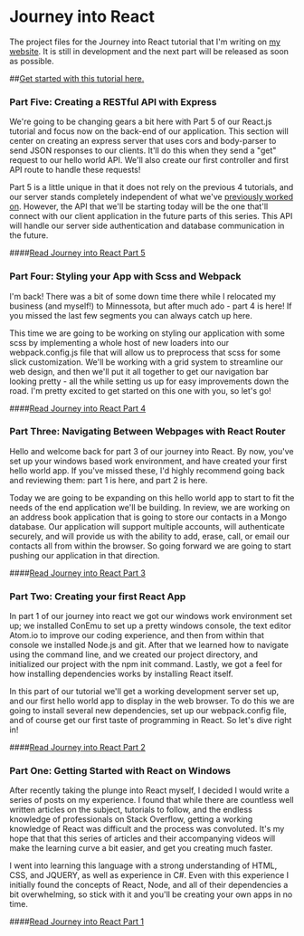 # Journey into React
The project files for the Journey into React tutorial that I'm writing on [my website](www.davidmeents.com). It is still in development and the next part will be released as soon as possible.

##[Get started with this tutorial here.](http://bit.ly/1TdPGRC)

### Part Five: Creating a RESTful API with Express
We're going to be changing gears a bit here with Part 5 of our React.js tutorial and focus now on the back-end of our application. This section will center on creating an express server that uses cors and body-parser to send JSON responses to our clients. It'll do this when they send a "get" request to our hello world API. We'll also create our first controller and first API route to handle these requests!

Part 5 is a little unique in that it does not rely on the previous 4 tutorials, and our server stands completely independent of what we've [previously worked on](http://davidmeents.com/journey-into-react-part-4-styling-with-scss-and-webpack/). However, the API that we'll be starting today will be the one that'll connect with our client application in the future parts of this series. This API will handle our server side authentication and database communication in the future.

####[Read Journey into React Part 5](http://www.davidmeents.com/react-node-tutorial-creating-a-restful-api-with-express/)

### Part Four: Styling your App with Scss and Webpack
I'm back! There was a bit of some down time there while I relocated my business (and myself!) to Minnessota, but after much ado - part 4 is here! If you missed the last few segments you can always catch up here.

This time we are going to be working on styling our application with some scss by implementing a whole host of new loaders into our webpack.config.js file that will allow us to preprocess that scss for some slick customization. We'll be working with a grid system to streamline our web design, and then we'll put it all together to get our navigation bar looking pretty - all the while setting us up for easy improvements down the road. I'm pretty excited to get started on this one with you, so let's go!

####[Read Journey into React Part 4](http://davidmeents.com/journey-into-react-part-4-styling-with-scss-and-webpack/)

### Part Three: Navigating Between Webpages with React Router
Hello and welcome back for part 3 of our journey into React. By now, you've set up your windows based work environment, and have created your first hello world app. If you've missed these, I'd highly recommend going back and reviewing them: part 1 is here, and part 2 is here.

Today we are going to be expanding on this hello world app to start to fit the needs of the end application we'll be building. In review, we are working on an address book application that is going to store our contacts in a Mongo database. Our application will support multiple accounts, will authenticate securely, and will provide us with the ability to add, erase, call, or email our contacts all from within the browser. So going forward we are going to start pushing our application in that direction.

####[Read Journey into React Part 3](http://bit.ly/1WKX7lG)

### Part Two: Creating your first React App
In part 1 of our journey into react we got our windows work environment set up; we installed ConEmu to set up a pretty windows console, the text editor Atom.io to improve our coding experience, and then from within that console we installed Node.js and git. After that we learned how to navigate using the command line, and we created our project directory, and initialized our project with the npm init command. Lastly, we got a feel for how installing dependencies works by installing React itself.

In this part of our tutorial we'll get a working development server set up, and our first hello world app to display in the web browser. To do this we are going to install several new dependencies, set up our webpack.config file, and of course get our first taste of programming in React. So let's dive right in!

####[Read Journey into React Part 2](http://bit.ly/1sggwOp)

### Part One: Getting Started with React on Windows
After recently taking the plunge into React myself, I decided I would write a series of posts on my experience. I found that while there are countless well written articles on the subject, tutorials to follow, and the endless knowledge of professionals on Stack Overflow, getting a working knowledge of React was difficult and the process was convoluted. It's my hope that that this series of articles and their accompanying videos will make the learning curve a bit easier, and get you creating much faster.

I went into learning this language with a strong understanding of HTML, CSS, and JQUERY, as well as experience in C#. Even with this experience I initially found the concepts of React, Node, and all of their dependencies a bit overwhelming, so stick with it and you'll be creating your own apps in no time.

####[Read Journey into React Part 1](http://bit.ly/1TdPGRC)
